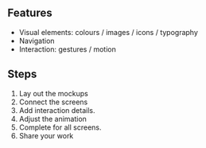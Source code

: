 ## Features

- Visual elements: colours / images / icons / typography
- Navigation
- Interaction: gestures / motion

## Steps

1. Lay out the mockups
2. Connect the screens
3. Add interaction details.
4. Adjust the animation
5. Complete for all screens.
6. Share your work
